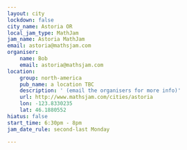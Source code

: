 ```yaml
---
layout: city
lockdown: false
city_name: Astoria OR
local_jam_type: MathJam
jam_name: Astoria MathJam
email: astoria@mathsjam.com
organiser:
    name: Bob
    email: astoria@mathsjam.com
location:
    group: north-america
    pub_name: a location TBC
    description: ' (email the organisers for more info)'
    url: http://www.mathsjam.com/cities/astoria
    lon: -123.8330235
    lat: 46.1880552
hiatus: false
start_time: 6:30pm - 8pm
jam_date_rule: second-last Monday

---
```


